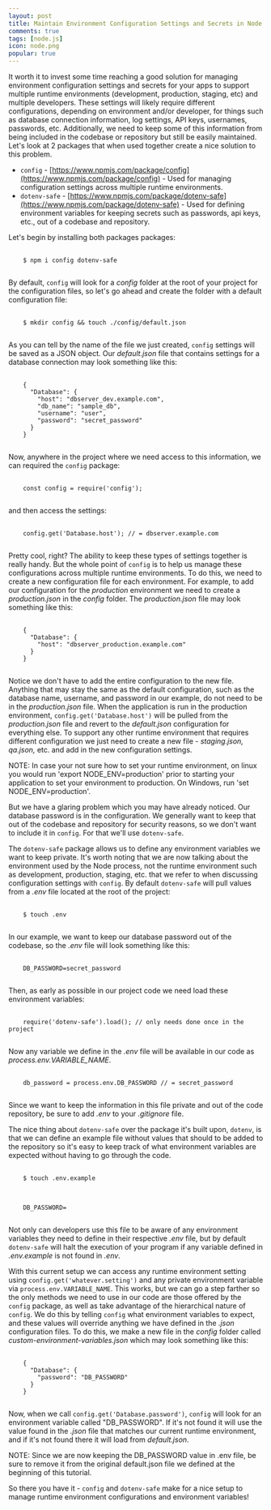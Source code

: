 ```yaml
---
layout: post
title: Maintain Environment Configuration Settings and Secrets in Node.js Apps
comments: true
tags: [node.js]
icon: node.png
popular: true
---
```


It worth it to invest some time reaching a good solution for managing environment configuration settings and secrets for your apps to support multiple runtime environments (development, production, staging, etc) and multiple developers. These settings will likely require different configurations, depending on environment and/or developer, for things such as database connection information, log settings, API keys, usernames, passwords, etc. Additionally, we need to keep some of this information from being included in the codebase or repository but still be easily maintained. Let's look at 2 packages that when used together create a nice solution to this problem.

* `config` - [https://www.npmjs.com/package/config](https://www.npmjs.com/package/config) - Used for managing configuration settings across multiple runtime environments.
* `dotenv-safe` - [https://www.npmjs.com/package/dotenv-safe](https://www.npmjs.com/package/dotenv-safe) - Used for defining environment variables for keeping secrets such as passwords, api keys, etc., out of a codebase and repository.

Let's begin by installing both packages packages:

<pre class="prettyprint">
  <code class="language-bsh">
    $ npm i config dotenv-safe
  </code>
</pre>

By default, `config` will look for a _config_ folder at the root of your project for the configuration files, so let's go ahead and create the folder with a default configuration file:

<pre class="prettyprint">
  <code class="language-bsh">
    $ mkdir config && touch ./config/default.json
  </code>
</pre>

As you can tell by the name of the file we just created, `config` settings will be saved as a JSON object. Our _default.json_ file that contains settings for a database connection may look something like this:

<pre class="prettyprint">
  <code class="language-javascript">
    {
      "Database": {
        "host": "dbserver_dev.example.com",
        "db_name": "sample_db",
        "username": "user",
        "password": "secret_password"
      }
    }
  </code>
</pre>

Now, anywhere in the project where we need access to this information, we can required the `config` package:

<pre class="prettyprint">
  <code class="lanaguage-javascript">
    const config = require('config');
  </code>
</pre>

and then access the settings:

<pre class="prettyprint">
  <code class="language-javascript">
    config.get('Database.host'); // = dbserver.example.com
  </code>
</pre>

Pretty cool, right? The ability to keep these types of settings together is really handy. But the whole point of `config` is to help us manage these configurations across multiple runtime environments. To do this, we need to create a new configuration file for each environment. For example, to add our configuration for the _production_ environment we need to create a _production.json_ in the _config_ folder. The _production.json_ file may look something like this:

<pre class="prettyprint">
  <code class="language-javascript">
    {
      "Database": {
        "host": "dbserver_production.example.com"
      }
    }
  </code>
</pre>

Notice we don't have to add the entire configuration to the new file. Anything that may stay the same as the default configuration, such as the database name, username, and password in our example, do not need to be in the _production.json_ file. When the application is run in the production environment, `config.get('Database.host')` will be pulled from the _production.json_ file and revert to the _default.json_ configuration for everything else. To support any other runtime environment that requires different configuration we just need to create a new file  - _staging.json, qa.json,_ etc. and add in the new configuration settings.

<div class="well well-sm">
NOTE: In case your not sure how to set your runtime environment, on linux you would run 'export NODE_ENV=production' prior to starting your application to set your environment to production. On Windows, run 'set NODE_ENV=production'.
</div>

But we have a glaring problem which you may have already noticed. Our database password is in the configuration. We generally want to keep that out of the codebase and repository for security reasons, so we don't want to include it in `config`. For that we'll use `dotenv-safe`.

The `dotenv-safe` package allows us to define any environment variables we want to keep private. It's worth noting that we are now talking about the environment used by the Node process, not the runtime environment such as development, production, staging, etc. that we refer to when discussing configuration settings with `config`. By default `dotenv-safe` will pull values from a _.env_ file located at the root of the project:

<pre class="prettyprint">
  <code class="language-bsh">
    $ touch .env
  </code>
</pre>

In our example, we want to keep our database password out of the codebase, so the _.env_ file will look something like this:

<pre class="prettyprint">
  <code class="language-bsh">
    DB_PASSWORD=secret_password
  </code>
</pre>

Then, as early as possible in our project code we need load these environment variables:

<pre class="prettyprint">
  <code class="language-javascript">
    require('dotenv-safe').load(); // only needs done once in the project
  </code>
</pre>

Now any variable we define in the _.env_ file will be available in our code as _process.env.VARIABLE_NAME_.

<pre class="prettyprint">
  <code class="language-javascript">
    db_password = process.env.DB_PASSWORD // = secret_password
  </code>
</pre>

Since we want to keep the information in this file private and out of the code repository, be sure to add _.env_ to your _.gitignore_ file.

The nice thing about `dotenv-safe` over the package it's built upon, `dotenv`, is that we can define an example file without values that should to be added to the repository so it's easy to keep track of what environment variables are expected without having to go through the code.

<pre class="prettyprint">
  <code class="language-bsh">
    $ touch .env.example
  </code>
</pre>

<pre class="prettyprint">
  <code class="language-bsh">
    DB_PASSWORD=
  </code>
</pre>

Not only can developers use this file to be aware of any environment variables they need to define in their respective _.env_ file, but by default `dotenv-safe` will halt the execution of your program if any variable defined in _.env.example_ is not found in _.env_.

With this current setup we can access any runtime environment setting using `config.get('whatever.setting')` and any private environment variable via `process.env.VARIABLE_NAME`. This works, but we can go a step farther so the only methods we need to use in our code are those offered by the `config` package, as well as take advantage of the hierarchical nature of `config`. We do this by telling `config` what environment variables to expect, and these values will override anything we have defined in the _.json_ configuration files. To do this, we make a new file in the _config_ folder called _custom-environment-variables.json_ which may look something like this:

<pre class="prettyprint">
  <code class="language-javascript">
    {
      "Database": {
        "password": "DB_PASSWORD"
      }
    }
  </code>
</pre>

Now, when we call `config.get('Database.password')`, `config` will look for an environment variable called "DB_PASSWORD". If it's not found it will use the value found in the _.json_ file that matches our current runtime environment, and if it's not found there it will load from _default.json_.

<div class="well well-sm">
NOTE: Since we are now keeping the DB_PASSWORD value in .env file, be sure to remove it from the original default.json file we defined at the beginning of this tutorial.
</div>

So there you have it - `config` and `dotenv-safe` make for a nice setup to manage runtime environment configurations and environment variables!



